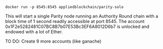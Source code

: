 ```
docker run -p 8545:8545 appliedblockchain/parity-solo
```

This will start a single Parity node running an Authority Round chain with a block time of 1 second readily accessible at port 8545. The account 0x1F2e5282481C07BC8B7b07E53Bc3EF6A8012D6b7 is unlocked and endowed with a lot of Ether.

TO DO: Create 9 more accounts (like ganache)
